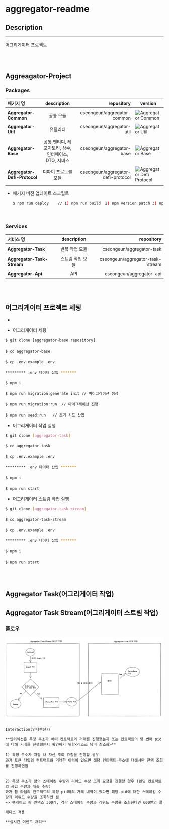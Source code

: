 # aggregator-readme

## Description

---

어그리게이터 프로젝트

<br/><br/>

## Aggreagator-Project

### **Packages**

| 패키지 명                    |                      description                       |                         repository | version                                                                                        |
| :--------------------------- | :----------------------------------------------------: | ---------------------------------: | ---------------------------------------------------------------------------------------------- |
|                              |
| **Aggregator-Common**        |                       공통 모듈                        |        cseongeun/aggregator-common | ![Aggregator Common](https://img.shields.io/badge/aggregator_common-0.0.22-blue)               |
|                              |
| **Aggregator-Util**          |                        유틸리티                        |          cseongeun/aggregator-util | ![Aggregator Util](https://img.shields.io/badge/aggregator_util-1.0.30-blue)                   |
|                              |
| **Aggregator-Base**          | 공통 엔티디, 레포지토리, 상수, 인터페이스, DTO, 서비스 |          cseongeun/aggregator-base | ![Aggregator Base](https://img.shields.io/badge/aggregator_base-0.0.67-blue)                   |
|                              |
| **Aggregator-Defi-Protocol** |                  디파이 프로토콜 모듈                  | cseongeun/aggregator-defi-protocol | ![Aggregator Defi Protocol](https://img.shields.io/badge/aggregator_defi_protocol-0.0.37-blue) |
|                              |

- 패키지 버전 업데이트 스크립트

  ```bash
  $ npm run deploy    // 1) npm run build  2) npm version patch 3) npm publish
  ```

  <br/>

### **Services**

| 서비스 명                  |   description    |                       repository |
| :------------------------- | :--------------: | -------------------------------: |
|                            |
| **Aggregator-Task**        |  반복 작업 모듈  |        cseongeun/aggregator-task |
|                            |
| **Aggregator-Task-Stream** | 스트림 작업 모듈 | cseongeun/aggregator-task-stream |
|                            |
| **Aggregator-Api**         |       API        |         cseongeun/aggregator-api |

<br/><br/>

## 어그리게이터 프로젝트 세팅

-

- 어그리게이터 세팅

```bash
$ git clone [aggregator-base repository]

$ cd aggregator-base

$ cp .env.example .env

********* .env 데이터 삽입 *******

$ npm i

$ npm run migration:generate init // 마이그레이션 생성

$ npm run migration:run  // 마이그레이션 진행

$ npm run seed:run   // 초기 시드 삽입
```

- 어그리게이터 작업 실행

```bash
$ git clone [aggregator-task]

$ cd aggregator-task

$ cp .env.example .env

********* .env 데이터 삽입 *******

$ npm i

$ npm run start
```

- 어그리게이터 스트림 작업 실행

```bash
$ git clone [aggregator-task-stream]

$ cd aggregator-task-stream

$ cp .env.example .env

********* .env 데이터 삽입 *******

$ npm i

$ npm run start
```

<br/> <br/>

## Aggregator Task(어그리게이터 작업)

<!-- ### 작업 단위 구조

> Module
>
> > Protocol ex) pancake-swap
> >
> > > Network ex) binance-smart-chain, polygon
> > >
> > > > Task ex) farm, nft -->

## Aggregator Task Stream(어그리게이터 스트림 작업)

### 플로우

![Aggregator-Task-Stream-동작원리](images/aggregator-task-stream.작동원리.png)

`Interaction(인터렉션)?`

    **인터렉션은 특정 주소가 어떠 컨트랙트와 거래를 진행했는지 또는 컨트랙트의 몇 번째 pid에 대해 거래를 진행했는지 확인하기 위함<리소스 낭비 최소화>**

    1) 특정 주소가 지갑 내 자산 조회 요청을 진행할 경우
    과거 토큰 타입의 컨트랙트와 거래한 이력이 있으면 해당 컨트랙트 주소에 대해서만 잔액 조회를 진행하면됨


    2) 특정 주소가 팜의 스테이킹 수량과 리워드 수량 조회 요청을 진행할 경우 (렌딩 컨트랙트의 공급 수량과 대출 수량)
    과거 팜 타입의 컨트랙트의 특정 pid와의 거래 내역이 있다면 해당 pid에 대한 스테이킹 수량과 리워드 수량을 조회하면 됨
    => 팬케이크 팜 인덱스 300개, 각각 스테이킹 수량과 리워드 수량을 조회한다면 600번의 콜

`레디스 적용`

    **실시간 이벤트 처리**
